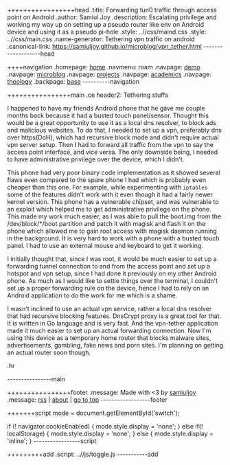 +++++++++++++++++head
.title: Forwarding tun0 traffic through access point on Android
.author: Samiul Joy
.description: Escalating privilege and working my way up on setting up a pseudo router like env on Android device and using it as a pseudo pi-hole
.style: ..//css/maind.css
.style: ..//css/main.css
.name-generator: Tethering vpn traffic on android
.canonical-link: https://samiuljoy.github.io/microblog/vpn_tether.html
-------------------head

++++navigation
.homepage: [home](..//index.html)
.navmenu: roam
.navpage: [demo](..//demo/base.html)
.navpage: [microblog](..//microblog/base.html)
.navpage: [projects](..//projects/base.html)
.navpage: [academics](..//academics/base.html)
.navpage: [theology](../theology/base.html)
.backpage: [base](base.html)
----------navigation

++++++++++++++++main
.ce header2: Tethering stuffs

I happened to have my friends Android phone that he gave me couple months back because it had a busted touch panel/sensor. Thought this would be a great opportunity to use it as a local dns resolver, to block ads and malicious websites. To do that, I needed to set up a vpn, preferably dns over https(DoH), which had recursive block mode and didn't require actual vpn server setup. Then I had to forward all traffic from the vpn to say the access point interface, and vice versa. The only downside being, I needed to have administrative privilege over the device, which I didn't.

This phone had very poor binary code implementation as it showed several flaws even compared to the spare phone I had which is probably even cheaper than this one. For example, while experimenting with `iptables` some of the features didn't work with it even though it had a fairly newer kernel version. This phone has a vulnerable chipset, and was vulnerable to an exploit which helped me to get administrative privilege on the phone. This made my work much easier, as I was able to pull the boot.img from the /dev/block/\*/boot partition and patch it with magisk and flash it on the phone which allowed me to gain root access with magisk daemon running in the background. It is very hard to work with a phone with a busted touch panel. I had to use an external mouse and keyboard to get it working.

I initially thought that, since I was root, it would be much easier to set up a forwarding tunnel connection to and from the access point and set up a hotspot and vpn setup, since I had done it previously on my other Android phone. As much as I would like to settle things over the terminal, I couldn't set up a proper forwarding rule on the device, hence I had to rely on an Android application to do the work for me which is a shame.

I wasn't inclined to use an actual vpn service, rather a local dns resolver that had recursive blocking features. DnsCrypt proxy is a great tool for that. It is written in Go language and is very fast. And the vpn-tether application made it much easier to set up an actual forwarding connection. Now I'm using this device as a temporary home router that blocks malware sites, advertisements, gambling, fake news and porn sites. I'm planning on getting an actual router soon though.

.hr

----------------main

++++++++++++++++footer
.message: Made with <3 by [samiuljoy](https://github.com/samiuljoy)
.message: [rss](/rss.xml) | [about](/about.html) | [go to top](#)
------------------footer

+++++++script
mode = document.getElementById('switch');

if (! navigator.cookieEnabled) {
	mode.style.display = 'none';
}
else if(! localStorage) {
	mode.style.display = 'none';
}
else {
	mode.style.display = 'inline';
}
-----------------script

+++++++++add
.script: ..//js/toggle.js
-----------add
